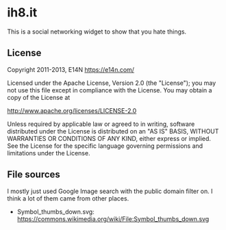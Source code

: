 # ih8.it

This is a social networking widget to show that you hate things.

## License

Copyright 2011-2013, E14N https://e14n.com/

Licensed under the Apache License, Version 2.0 (the "License");
you may not use this file except in compliance with the License.
You may obtain a copy of the License at

http://www.apache.org/licenses/LICENSE-2.0

Unless required by applicable law or agreed to in writing, software
distributed under the License is distributed on an "AS IS" BASIS,
WITHOUT WARRANTIES OR CONDITIONS OF ANY KIND, either express or implied.
See the License for the specific language governing permissions and
limitations under the License.

## File sources

I mostly just used Google Image search with the public domain filter
on. I think a lot of them came from other places.

* Symbol_thumbs_down.svg: https://commons.wikimedia.org/wiki/File:Symbol_thumbs_down.svg
